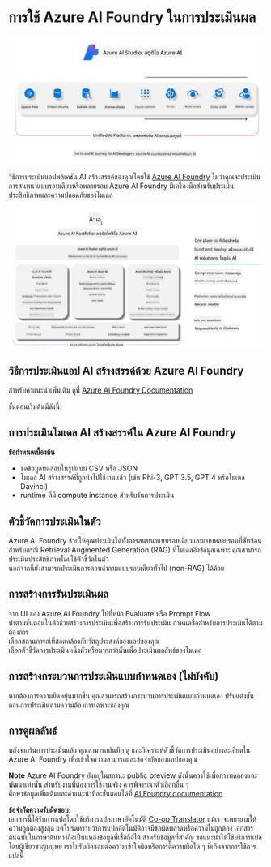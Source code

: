 <!--
CO_OP_TRANSLATOR_METADATA:
{
  "original_hash": "7b4235159486df4000e16b7b46ddfec3",
  "translation_date": "2025-07-16T22:31:29+00:00",
  "source_file": "md/01.Introduction/05/AIFoundry.md",
  "language_code": "th"
}
-->
# **การใช้ Azure AI Foundry ในการประเมินผล**

![aistudo](../../../../../translated_images/AIFoundry.9e0b513e999a1c5aa227e4c7028b5ff9a6cb712e6613c696705445ee4ca8f35d.th.png)

วิธีการประเมินแอปพลิเคชัน AI สร้างสรรค์ของคุณโดยใช้ [Azure AI Foundry](https://ai.azure.com?WT.mc_id=aiml-138114-kinfeylo) ไม่ว่าคุณจะประเมินการสนทนาแบบรอบเดียวหรือหลายรอบ Azure AI Foundry มีเครื่องมือสำหรับประเมินประสิทธิภาพและความปลอดภัยของโมเดล

![aistudo](../../../../../translated_images/AIPortfolio.69da59a8e1eaa70f2bab1836c11a69fc97e59f1b1b4154ce5e58bc589d278047.th.png)

## วิธีการประเมินแอป AI สร้างสรรค์ด้วย Azure AI Foundry
สำหรับคำแนะนำเพิ่มเติม ดูที่ [Azure AI Foundry Documentation](https://learn.microsoft.com/azure/ai-studio/how-to/evaluate-generative-ai-app?WT.mc_id=aiml-138114-kinfeylo)

ขั้นตอนเริ่มต้นมีดังนี้:

## การประเมินโมเดล AI สร้างสรรค์ใน Azure AI Foundry

**ข้อกำหนดเบื้องต้น**

- ชุดข้อมูลทดสอบในรูปแบบ CSV หรือ JSON
- โมเดล AI สร้างสรรค์ที่ถูกนำไปใช้งานแล้ว (เช่น Phi-3, GPT 3.5, GPT 4 หรือโมเดล Davinci)
- runtime ที่มี compute instance สำหรับรันการประเมิน

## ตัวชี้วัดการประเมินในตัว

Azure AI Foundry ช่วยให้คุณประเมินได้ทั้งการสนทนาแบบรอบเดียวและแบบหลายรอบที่ซับซ้อน  
สำหรับกรณี Retrieval Augmented Generation (RAG) ที่โมเดลอิงข้อมูลเฉพาะ คุณสามารถประเมินประสิทธิภาพโดยใช้ตัวชี้วัดในตัว  
นอกจากนี้ยังสามารถประเมินการตอบคำถามแบบรอบเดียวทั่วไป (non-RAG) ได้ด้วย

## การสร้างการรันประเมินผล

จาก UI ของ Azure AI Foundry ไปที่หน้า Evaluate หรือ Prompt Flow  
ทำตามขั้นตอนในตัวช่วยสร้างการประเมินเพื่อสร้างการรันประเมิน กำหนดชื่อสำหรับการประเมินได้ตามต้องการ  
เลือกสถานการณ์ที่สอดคล้องกับวัตถุประสงค์ของแอปของคุณ  
เลือกตัวชี้วัดการประเมินหนึ่งตัวหรือมากกว่านั้นเพื่อประเมินผลลัพธ์ของโมเดล

## การสร้างกระบวนการประเมินแบบกำหนดเอง (ไม่บังคับ)

หากต้องการความยืดหยุ่นมากขึ้น คุณสามารถสร้างกระบวนการประเมินแบบกำหนดเอง ปรับแต่งขั้นตอนการประเมินตามความต้องการเฉพาะของคุณ

## การดูผลลัพธ์

หลังจากรันการประเมินแล้ว คุณสามารถบันทึก ดู และวิเคราะห์ตัวชี้วัดการประเมินอย่างละเอียดใน Azure AI Foundry เพื่อเข้าใจความสามารถและข้อจำกัดของแอปของคุณ

**Note** Azure AI Foundry ยังอยู่ในสถานะ public preview ดังนั้นควรใช้เพื่อการทดลองและพัฒนาเท่านั้น สำหรับงานที่ต้องการใช้งานจริง ควรพิจารณาตัวเลือกอื่น ๆ  
ศึกษาข้อมูลเพิ่มเติมและคำแนะนำทีละขั้นตอนได้ที่ [AI Foundry documentation](https://learn.microsoft.com/azure/ai-studio/?WT.mc_id=aiml-138114-kinfeylo)

**ข้อจำกัดความรับผิดชอบ**:  
เอกสารนี้ได้รับการแปลโดยใช้บริการแปลภาษาอัตโนมัติ [Co-op Translator](https://github.com/Azure/co-op-translator) แม้เราจะพยายามให้ความถูกต้องสูงสุด แต่โปรดทราบว่าการแปลอัตโนมัติอาจมีข้อผิดพลาดหรือความไม่ถูกต้อง เอกสารต้นฉบับในภาษาต้นทางถือเป็นแหล่งข้อมูลที่เชื่อถือได้ สำหรับข้อมูลที่สำคัญ ขอแนะนำให้ใช้บริการแปลโดยผู้เชี่ยวชาญมนุษย์ เราไม่รับผิดชอบต่อความเข้าใจผิดหรือการตีความผิดใด ๆ ที่เกิดจากการใช้การแปลนี้